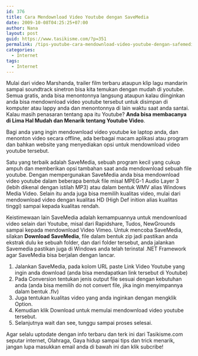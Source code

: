 ```yaml
---
id: 376
title: Cara Mendownload Video Youtube dengan SaveMedia
date: 2009-10-08T04:25:25+07:00
author: Nana
layout: post
guid: https://www.tasikisme.com/?p=351
permalink: /tips-youtube-cara-mendownload-video-youtube-dengan-safemedia/
categories:
  - Internet
tags:
  - Internet
---
```

Mulai dari video Marshanda, trailer film terbaru ataupun klip lagu mandarin sampai soundtrack sinetron bisa kita temukan dengan mudah di youtube. Semua gratis, anda bisa menontonnya langsung ataupun kalau diinginkan anda bisa mendownload video youtube tersebut untuk disimpan di komputer atau lappy anda dan menontonnya di lain waktu saat anda santai. Kalau masih penasaran tentang apa itu Youtube? **Anda bisa membacanya di Lima Hal Mudah dan Menarik tentang Youtube Video**.

Bagi anda yang ingin mendownload video youtube ke laptop anda, dan menonton video secara offline, ada berbagai macam aplikasi atau program dan bahkan website yang menyediakan opsi untuk mendownload video youtube tersebut.

Satu yang terbaik adalah SaveMedia, sebuah program kecil yang cukup ampuh dan memberikan opsi tambahan saat anda mendownload sebuah file youtube. Dengan mempergunakan SaveMedia anda bisa mendownload video youtube dalam beberapa bentuk file misal MPEG-1 Audio Layer 3 (lebih dikenal dengan istilah MP3) atau dalam bentuk WMV alias Windows Media Video. Selain itu anda juga bisa memilih kualitas video, mulai dari mendownload video dengan kualitas HD (High Def inition alias kualitas tinggi) sampai kepada kualitas rendah.

Keistimewaan lain SaveMedia adalah kemampuannya untuk mendownload video selain dari Youtube, misal dari Rapidshare, Tudos, NewGrounds sampai kepada mendownload Video Vimeo. Untuk mencoba SaveMedia, silakan **Download SaveMedia**, file dalam bentuk zip jadi pastikan anda ekstrak dulu ke sebuah folder, dan dari folder tersebut, anda jalankan Savemedia pastikan juga di Windows anda telah terinstal .NET Framework agar SaveMedia bisa berjalan dengan lancar.

  1. Jalankan SaveMedia, pada kolom URL paste Link Video Youtube yang ingin anda download (anda bisa mendapatkan link tersebut di Youtube)
  2. Pada Conversion tentukan jenis output file sesuai dengan kebutuhan anda (anda bisa memilih do not convert file, jika ingin menyimpannya dalam bentuk .flv)
  3. Juga tentukan kualitas video yang anda inginkan dengan mengklik Option.
  4. Kemudian klik Download untuk memulai mendownload video youtube tersebut.
  5. Selanjutnya wait dan see, tunggu sampai proses selesai.

Agar selalu uptodate dengan info terbaru dan terk ini dari Tasikisme.com seputar internet, Olahraga, Gaya hidup sampai tips dan trick menarik, jangan lupa masukkan email anda di bawah ini dan klik subcribe!